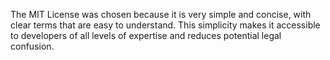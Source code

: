 The MIT License was chosen because it is very simple and concise, with clear terms that are easy to understand. This simplicity makes it accessible to developers of all levels of expertise and reduces potential legal confusion.